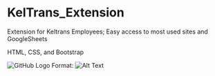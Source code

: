 # KelTrans_Extension
Extension for Keltrans Employees; Easy access to most used sites and GoogleSheets

HTML, CSS, and Bootstrap

![GitHub Logo](/images/logo.png)
Format: ![Alt Text](url)
